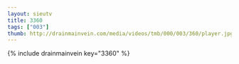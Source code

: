 ```yaml
--- 
layout: sieutv
title: 3360
tags: ["003"]
thumb: http://drainmainvein.com/media/videos/tmb/000/003/360/player.jpg
---
```

{% include drainmainvein key="3360" %} 
